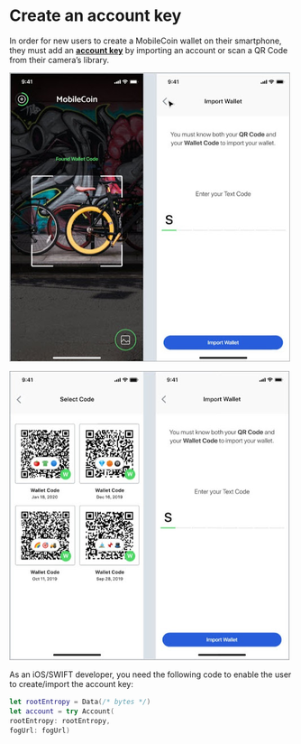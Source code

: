 # Create an account key

In order for new users to create a MobileCoin wallet on their smartphone, they must add an [**account key**](glossary.md) by importing an account or scan a QR Code from their camera’s library.

![Importing an account](images/import-account.jpeg)

![Scanning a QR code](images/scan-qr-code.jpeg)

As an iOS/SWIFT developer, you need the following code to enable the user to create/import the account key:

```SWIFT
let rootEntropy = Data(/* bytes */)
let account = try Account(
rootEntropy: rootEntropy,
fogUrl: fogUrl)
```
